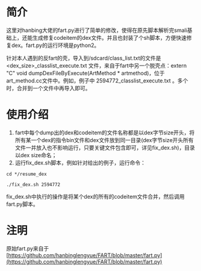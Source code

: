 # 简介

这里对hanbing大佬的fart.py进行了简单的修改，使得在原先脚本解析完smali基础上，还能生成修复codeitem的dex文件。并且也封装了个sh脚本，方便快速修复dex。fart.py的运行环境是python2。

针对本人遇到的反fart的壳，导入到/sdcard/class_list.txt的文件是 <dex_size>_classlist_execute.txt 文件，来自于fart中另一个脱壳点：extern "C" void dumpDexFileByExecute(ArtMethod * artmethod)，位于art_method.cc文件中。例如，例子中 2594772_classlist_execute.txt 。多个时，合并到一个文件中再导入即可。

# 使用介绍

1. fart中每个dump出的dex和codeitem的文件名称都是以dex字节size开头，将所有某一个dex的指令bin文件和dex文件放到同一目录(dex字节size开头所有文件一并放入也不影响运行，只要关键文件包含即可，详见fix_dex.sh)，目录以dex size命名；
2. 运行fix_dex.sh脚本，例如针对给出的例子，运行命令：

`cd */resume_dex`

`./fix_dex.sh 2594772`

fix_dex.sh中执行的操作是将某个dex的所有的codeitem文件合并，然后调用fart.py脚本。

# 注明

原始fart.py来自于 [https://github.com/hanbinglengyue/FART/blob/master/fart.py](https://github.com/hanbinglengyue/FART/blob/master/fart.py)

